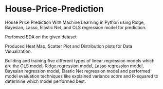 # House-Price-Prediction

House Price Prediction With Machine Learning in Python using Ridge, Bayesian, Lasso, Elastic Net, and OLS regression model for prediction.

Perfomed EDA on the given dataset

Produced Heat Map, Scatter Plot and Distribution plots for Data Visualization.

Building and training five different types of linear regression models which are the OLS model, Ridge regression model, Lasso regression model, Bayesian regression model, Elastic Net regression model and performed model evaluation techniques like explained variance score and R-squared to determine which model performed best.
